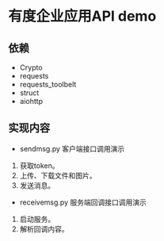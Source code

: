 # 有度企业应用API demo
## 依赖
- Crypto
- requests
- requests_toolbelt
- struct
- aiohttp

## 实现内容
- sendmsg.py 客户端接口调用演示
1. 获取token。
2. 上传、下载文件和图片。
3. 发送消息。

- receivemsg.py 服务端回调接口调用演示
1. 启动服务。
2. 解析回调内容。